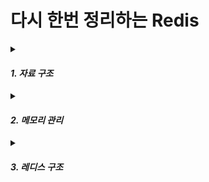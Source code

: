 # 다시 한번 정리하는 Redis  
<details markdown="1">
<summary> 

#### ***1. 자료 구조***  </summary>  

 
## 자료구조  
- String
```
최대 512MB 크기의 값을 저장 가능  
- SET key value: 키에 값을 저장  
- GET key: 키의 값을 조회
- INCR key: 값 증가 (정수)
- DECR key: 값 감소 (정수)
- APPEND key value: 문자열 뒤에 값 추가
- SETEX key seconds value: 특정 시간 후 만료되는 값 저장

-> 사용 예시: 캐싱, 카운터, 세션 관리, 분산 락 구현 (SETNX)
```


- List  
양방향 연결 리스트 (Linked List)  
순서가 있는 데이터 저장 가능  
```
- LPUSH, RPUSH → 값 삽입 (앞/뒤)
- LPOP, RPOP → 값 제거 (앞/뒤)
- LRANGE key start stop → 범위 조회
- LREM key count value → 특정 값 삭제

-> 사용 예시: 메시지 큐, 작업 대기열, 채팅 로그 저장
```

- Set  
중복이 없는 데이터 저장  
```
- SADD key value: 값 추가
- SREM key value: 값 삭제
- SMEMBERS key: 모든 값 조회
- SISMEMBER key value: 특정 값 존재 여부 확인
- SUNION key1 key2: 합집합
- SINTER key1 key2: 교집합
- SDIFF key1 key2: 차집합

-> 사용 예시: 유니크한 데이터 저장 (태그, 사용자 ID 저장, 팔로우/팔로워 시스템)
```

- Sorted Set  
Set + Score 기반 정렬 기능  
값에 점수(Score) 를 부여하여 자동 정렬  
```
- ZADD key score value: 값 추가 (점수와 함께)
- ZREM key value: 값 삭제
- ZRANGE key start stop [WITHSCORES]: 범위 조회 (낮은 순)
- ZREVRANGE key start stop [WITHSCORES]: 범위 조회 (높은 순)
- ZRANK key value: 특정 값의 순위 조회 (낮은 순)
- ZREVRANK key value: 특정 값의 순위 조회 (높은 순)

-> 사용 예시: 리더보드, 순위 시스템, 대기열 우선순위 관리
```

- Hash  
Key-Value 형태의 데이터를 저장하는 Map  
작은 객체(예: JSON-like 데이터) 저장에 유리  
```
- HSET key field value: 필드 추가
- HGET key field: 특정 필드 조회
- HGETALL key: 모든 필드와 값 조회
- HDEL key field: 특정 필드 삭제
- HINCRBY key field increment: 값 증가

-> 사용 예시: 사용자 프로필 데이터 저장, 캐싱된 객체 저장
```


- Bitmap  
비트 단위 저장 (0과 1)  
특정 비트 위치를 설정하고 조회 가능  
```
- SETBIT key offset value (0|1): 특정 위치 비트 설정
- GETBIT key offset: 특정 위치 비트 값 가져오기
- BITCOUNT key: 1의 개수 카운트

-> 사용 예시: 출석 체크, 이벤트 참여 여부 관리
```

- HyperLogLog
근사치 중복 제거 (Cardinality Estimation)    
정확한 개수를 저장하지 않고, 약간의 오차를 허용하며 큰 데이터셋의 유니크한 개수를 빠르게 계산  
```
- PFADD key value: 값 추가
- PFCOUNT key: 고유 개수 조회

-> 사용 예시: UV (Unique Visitor) 카운팅, 대규모 데이터 집계
```

- Geospatial  
위도/경도 데이터를 저장하고 거리 계산 가능  
```
- GEOADD key longitude latitude member: 좌표 추가
- GEODIST key member1 member2 [unit]: 두 지점 거리 계산
- GEORADIUS key longitude latitude radius unit: 반경 내 위치 찾기

-> 사용 예시: 가까운 매장 찾기, 배달 서비스
```

- Stream
Kafka와 유사한 메시징 시스템
```
- XADD key * field value: 스트림 메시지 추가
- XREAD COUNT n STREAMS key id: 새로운 메시지 읽기
- XGROUP CREATE key groupname id: 소비자 그룹 생성

-> 사용 예시: 로그 시스템, 실시간 데이터 처리
```


</details>  





<details markdown="1">
<summary> 

#### ***2. 메모리 관리***  </summary>  



## 2. 레디스의 메모리 관리  

레디스는 In-memory형 데이터 베이스이다.   
이것은 디스크에 정보를 저장하는 RDBMS(MySQL, Oracle)와 다르게 RAM에 데이터를 저장하여 읽기와 쓰기를 할 때 더 빠른 결과를 제공한다.  

- Physical Memory 이상을 사용할 때 Swap 발생
Redis는 In-Memory 데이터베이스이므로 물리 메모리(RAM) 내에서 모든 데이터를 처리해야한다.  
하지만 Redis가 할당된 물리 메모리를 초과하면, 운영체제(OS)는 Swap 공간(디스크의 가상 메모리)을 사용하게 되는데,  
이때 심각한 성능 저하가 발생할 수 있다.  
```
**(1) Redis가 사용할 수 있는 물리 메모리 초과**
- Redis가 사용하는 메모리(used_memory_rss)가 서버의 RAM 용량을 초과하면 Swap이 발생할 수 있음.
- maxmemory 설정이 없거나 너무 크면, Redis가 계속 데이터를 저장하며 메모리가 부족해질 수 있음.

레디스에 Max Memory를 설정해놓으면 랜덤한 Key를 지우거나 Expire 목록에 있는 데이터를 지우고 메모리를 확보해주는 옵션이다.
레디스는 jmalloc을 통해 메모리를 관리를 해주는데 jmalloc은 실제 우리가 1 Byte만 사용한다 하더라도 4096Byte를 할당해주는데 이유는 페이지 단위로 할당을 해주기 때문.
jmalloc에서 메모리를 해제 했다고 하지만 실제로 메모리를 잡고 있는 경우도 있다. 

**(2) OS의 메모리 오버커밋 (Overcommit) 설정 문제**
- 리눅스는 기본적으로 메모리를 과도하게 할당할 수 있도록 설정되어 있음.
- 물리 메모리를 초과하면 Swap이 활성화됨.
해결 방법: overcommit_memory 설정 조정

**(3) Copy-On-Write & 페이징 기법**
Copy-On-Write(COW)는 프로세스가 fork(복제)될 때 메모리 페이지를 공유하다가, 변경이 발생하면 복사하는 기법.
Redis에서 BGSAVE, BGREWRITEAOF 같은 백그라운드 작업을 실행하면 Copy-On-Write(COW) 기법이 적용된다.  

1️⃣ BGSAVE → RDB 스냅샷 저장 시 fork() 실행
BGSAVE는 Redis의 RDB 파일(스냅샷)을 생성하는 과정.
주기적으로 전체 데이터를 디스크에 저장하여, Redis가 재시작될 때 데이터를 복원할 수 있도록 보장함.
실행되면 백그라운드에서 fork()를 실행하여 새로운 프로세스를 생성하고, 기존 데이터를 .rdb 파일로 저장함.

- BGSAVE가 발생하는 이유
1️⃣ save 설정에 따라 자동 실행됨
2️⃣ BGSAVE 명령어를 수동 실행한 경우
3️⃣ Redis가 종료될 때 설정에 따라 자동 실행됨 (stop-writes-on-bgsave-error yes)



2️⃣ BGREWRITEAOF → AOF 파일 리라이트 시 fork() 실행
BGREWRITEAOF는 AOF(Append Only File) 로그를 최적화하는 과정.
Redis는 AOF 방식으로 모든 변경 사항을 파일에 기록하지만, 시간이 지나면서 AOF 파일 크기가 기하급수적으로 커질 수 있음.
이를 방지하기 위해 기존 AOF 파일을 최적화하여 더 작은 크기로 다시 작성하는 과정이 필요함.

- BGREWRITEAOF가 발생하는 이유
1️⃣ AOF 파일이 너무 커지면 자동 실행됨
2️⃣ BGREWRITEAOF 명령을 수동으로 실행한 경우
3️⃣ Redis가 재시작되면서 AOF 파일이 최적화될 필요가 있을 때


🔹 Fork 발생 시 동작 과정  
Redis는 fork()를 호출하여 새로운 프로세스(자식 프로세스) 를 생성함.
이때, 자식 프로세스는 부모 프로세스의 메모리를 그대로 공유하며 데이터를 읽을 수 있음.
하지만, 부모 프로세스에서 새로운 데이터가 추가되거나 변경되면, OS는 변경된 페이지만 복사(Write 시 복사) 하면서 새 메모리를 할당함.
이 과정에서 메모리 사용량이 급격히 증가할 수 있음.

Copy-On-Write로 인해 발생하는 문제  
- 메모리 사용량 급증

Redis가 기존 메모리의 2배까지 필요할 수 있음.
즉, Redis가 4GB 메모리를 사용 중일 때, 추가로 4GB를 더 필요하게 될 수도 있음.
- Swap 발생 가능

Copy-On-Write 과정에서 메모리가 부족하면 OS가 Swap을 사용할 수 있음.
Swap이 발생하면 응답 속도 지연 및 성능 저하로 이어짐.
- 성능 저하

BGSAVE 또는 BGREWRITEAOF 실행 중 대량의 쓰기 작업이 발생하면 Copy-On-Write에 의해
메모리 복사가 빈번해지고, CPU와 메모리 사용량이 급증할 수 있음.


-> 페이징 기법 사용
Redis가 한 번에 많은 데이터를 변경하는 것이 아니라, 작은 단위(페이지)로 나눠서 처리하는 방식.
즉, 데이터를 조금씩 수정하면서 Copy-On-Write가 한 번에 많이 발생하는 것을 방지하는 전략.


(4) 일정 크기의 데이터 사용
메모리 파편화(Fragmentation)를 줄이고, 성능을 최적화하기 위해

- 메모리 파편화 방지
Redis는 데이터를 저장할 때 메모리 블록을 할당받는데, 크기가 크게 변하면 Jemalloc이 재조정(reallocation)하면서 메모리 파편화가 발생할 수 있음.
일정한 크기의 데이터를 유지하면 메모리 블록이 효율적으로 재사용되어 파편화가 줄어듦.

- 데이터 크기가 가변적이면 Copy-On-Write가 심해지고, 불필요한 메모리 복사가 많아져 성능이 저하됨.



```
</details>  


<details markdown="1">
<summary> 

#### ***3. 레디스 구조***  </summary>  

## 3. 레디스 구조    
Master-Replica는 데이터를 복제(Replication)하여 가용성과 읽기 성능을 높이는 구조.    
✅ 데이터를 여러 개의 Redis 인스턴스에 복제하여, 데이터 손실을 방지하고 읽기 성능을 높이는 구조  
✅ 하나의 마스터(Master)와 하나 이상의 레플리카(Replica)로 구성됨  
✅ 레플리카는 마스터의 데이터를 그대로 복사하며, 쓰기는 마스터에서만 가능  
✅ 트래픽이 많아질 경우 Replica를 추가하여 읽기 부하를 분산할 수 있음
```  
[Master] → [Replica 1]  
 Write     Read  
          [Replica 2]  
            Read  
```

Cluster(샤딩) 은 데이터를 분산(Sharding)하여 하나의 노드에 너무 많은 데이터가 저장되는 걸 방지하는 구조.   
✅ Redis Cluster는 여러 개의 노드가 데이터를 나누어 저장하는 구조 (샤딩)  
✅ 각 노드는 데이터의 일부만 저장하며, 모든 노드가 독립적으로 동작함  
✅ 키(Hash Slot)를 기반으로 데이터가 자동으로 분산 저장됨  
✅ Cluster 모드에서는 노드가 다운되면 자동으로 장애 조치(Failover)됨  
```
[Shard 1]  →  키 범위 0 ~ 5460
[Shard 2]  →  키 범위 5461 ~ 10922
[Shard 3]  →  키 범위 10923 ~ 16383
```

### 이벤트 루프  
// TODO



## 4. O(N) 복잡도를 가지는 명령어를 주의  
Redis는 기본적으로 싱글 스레드(Single Thread) 기반으로 동작하기 때문에,  
처리 시간이 오래 걸리는 명령어(O(N) 이상)를 실행하면 전체 성능이 저하될 위험이 있음.  
해당 작업이 끝날 때까지 Redis가 다른 요청을 처리할 수 없기 때문이다.  
</details>  













